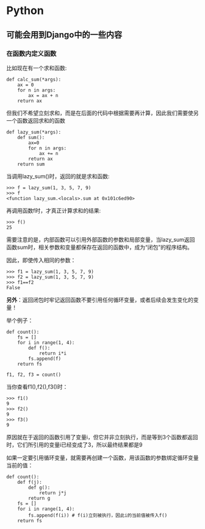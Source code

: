 # Python

## 可能会用到Django中的一些内容

### 在函数内定义函数

比如现在有一个求和函数:

    def calc_sum(*args):
        ax = 0
        for n in args:
            ax = ax + n
        return ax
但我们不希望立刻求和，而是在后面的代码中根据需要再计算，因此我们需要使另一个函数返回求和的函数

    def lazy_sum(*args):
        def sum():
            ax=0
            for n in args:
                ax += n
            return ax
        return sum
当调用lazy_sum()时，返回的就是求和函数:

    >>> f = lazy_sum(1, 3, 5, 7, 9)
    >>> f
    <function lazy_sum.<locals>.sum at 0x101c6ed90>
再调用函数f时，才真正计算求和的结果:

    >>> f()
    25
需要注意的是，内部函数可以引用外部函数的参数和局部变量，当lazy_sum返回函数sum时，相关参数和变量都保存在返回的函数中，成为“闭包”的程序结构。

因此，即使传入相同的参数：

    >>> f1 = lazy_sum(1, 3, 5, 7, 9)
    >>> f2 = lazy_sum(1, 3, 5, 7, 9)
    >>> f1==f2
    False
**另外**：返回闭包时牢记返回函数不要引用任何循环变量，或者后续会发生变化的变量！

举个例子：

    def count():
        fs = []
        for i in range(1, 4):
            def f():
                return i*i
            fs.append(f)
        return fs

    f1, f2, f3 = count()
当你查看f1(),f2(),f3()时：

    >>> f1()
    9
    >>> f2()
    9
    >>> f3()
    9
原因就在于返回的函数引用了变量i，但它并非立刻执行，而是等到3个函数都返回时，它们所引用的变量i已经变成了3，所以最终结果都是9

如果一定要引用循环变量，就需要再创建一个函数，用该函数的参数绑定循环变量当前的值：

    def count():
        def f(j):
            def g():
                return j*j
            return g
        fs = []
        for i in range(1, 4):
            fs.append(f(i)) # f(i)立刻被执行，因此i的当前值被传入f()
        return fs
